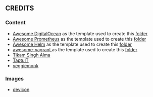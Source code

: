 ## CREDITS

### Content 

* [Awesome DigitalOcean](https://github.com/jonleibowitz/awesome-digitalocean) as the template used to create this [folder](./DigitalOcean/)
* [Awesome Prometheus](https://github.com/roaldnefs/awesome-prometheus) as the template used to create this [folder](./Prometheus/)
* [Awesome Helm](https://github.com/cdwv/awesome-helms) as the template used to create this [folder](./Helm/)
* [awesome-vagrant ](https://github.com/iJackUA/awesome-vagrant) as the template used to create this [folder](./Vagrant)
* [Tikam Singh Alma](https://github.com/Tikam02/DevOps-Guide)
* [TaptuIT](https://github.com/TaptuIT/awesome-devsecops)
* [veggiemonk](https://github.com/veggiemonk/awesome-docker)


### Images

* [devicon](https://github.com/devicons/devicon)
